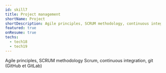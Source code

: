 ```yaml
---
id: skill7
title: Project management
shortName: Project
shortDescription: Agile principles, SCRUM methodology, continuous integration, git
featured: true
onResume: true
techs:
  - tech18
  - tech19
---
```

Agile principles, SCRUM methodology Scrum, continuous integration, git (GitHub et GitLab)